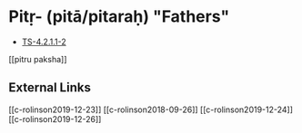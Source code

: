 # Pitṛ- (pitā/pitaraḥ) "Fathers"
- [TS-4.2.1.1-2](TS-4.2.1.1-2.md)

[[pitru paksha]]

## External Links
[[c-rolinson2019-12-23]]
[[c-rolinson2018-09-26]]
[[c-rolinson2019-12-24]]
[[c-rolinson2019-12-26]]